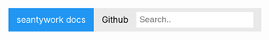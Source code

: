 <style>
/* Add a black background color to the top navigation bar */
.topnav {
  overflow: hidden;
  background-color: #e9e9e9;
}

/* Style the links inside the navigation bar */
.topnav a {
  float: left;
  display: block;
  color: black;
  text-align: center;
  padding: 14px 16px;
  text-decoration: none;
  font-size: 17px;
}

/* Change the color of links on hover */
.topnav a:hover {
  background-color: #ddd;
  color: black;
}

/* Style the "active" element to highlight the current page */
.topnav a.active {
  background-color: #2196F3;
  color: white;
}

/* Style the search box inside the navigation bar */
.topnav input[type=text] {
  float: right;
  padding: 6px;
  border: none;
  margin-top: 8px;
  margin-right: 16px;
  font-size: 17px;
}

/* When the screen is less than 600px wide, stack the links and the search field vertically instead of horizontally */
@media screen and (max-width: 600px) {
  .topnav a, .topnav input[type=text] {
    float: none;
    display: block;
    text-align: left;
    width: 100%;
    margin: 0;
    padding: 14px;
  }
  .topnav input[type=text] {
    border: 1px solid #ccc;
  }
}
</style>

<script>

</script>

<div class="topnav">
  <a class="active" href="#home">seantywork docs</a>
  <a href="https://github.com/seantywork/">Github</a>
  <input type="text" placeholder="Search..">
</div>